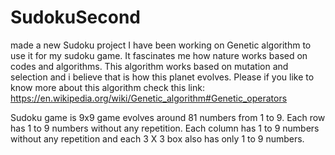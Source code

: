 # SudokuSecond
made a new Sudoku project
I have been working on Genetic algorithm to use it for my sudoku game. 
It fascinates me how nature works based on codes and algorithms.
This algorithm works based on mutation and selection and i believe that is how this planet evolves. 
Please if you like to know more about this algorithm check this link: https://en.wikipedia.org/wiki/Genetic_algorithm#Genetic_operators


Sudoku game is 9x9 game evolves around 81 numbers from 1 to 9.
Each row has 1 to 9 numbers without any repetition.
Each column has 1 to 9 numbers without any repetition and each 3 X 3 box also has only 1 to 9 numbers. 
